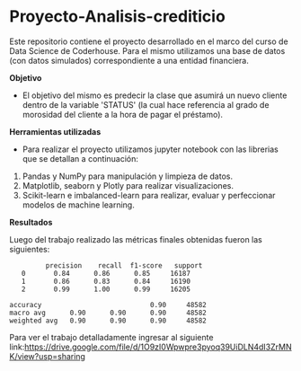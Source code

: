 # Proyecto-Analisis-crediticio
Este repositorio contiene el proyecto desarrollado en el marco del curso de Data Science de Coderhouse.
Para el mismo utilizamos una base de datos (con datos simulados) correspondiente a una entidad financiera.

**Objetivo**

* El objetivo del mismo es predecir la clase que asumirá un nuevo cliente dentro de la variable 'STATUS' (la cual hace referencia al grado de morosidad del cliente a la hora de pagar el préstamo).

**Herramientas utilizadas**

* Para realizar el proyecto utilizamos jupyter notebook con las librerias que se detallan a continuación:
1. Pandas y NumPy para manipulación y limpieza de datos.
2. Matplotlib, seaborn y Plotly para realizar visualizaciones.
3. Scikit-learn e imbalanced-learn para realizar, evaluar y perfeccionar modelos de machine learning.

**Resultados**

Luego del trabajo realizado las métricas finales obtenidas fueron las siguientes:

             precision    recall  f1-score   support
       0       0.84      0.86      0.85     16187
       1       0.86      0.83      0.84     16190
       2       0.99      1.00      0.99     16205

    accuracy                           0.90     48582
    macro avg      0.90      0.90      0.90     48582
    weighted avg   0.90      0.90      0.90     48582

Para ver el trabajo detalladamente ingresar al siguiente link:https://drive.google.com/file/d/1O9zI0Wpwpre3pyoq39UiDLN4dI3ZrMNK/view?usp=sharing
